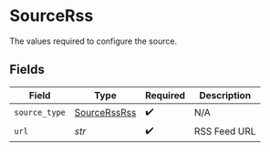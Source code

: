 # SourceRss

The values required to configure the source.


## Fields

| Field                                               | Type                                                | Required                                            | Description                                         |
| --------------------------------------------------- | --------------------------------------------------- | --------------------------------------------------- | --------------------------------------------------- |
| `source_type`                                       | [SourceRssRss](../../models/shared/sourcerssrss.md) | :heavy_check_mark:                                  | N/A                                                 |
| `url`                                               | *str*                                               | :heavy_check_mark:                                  | RSS Feed URL                                        |